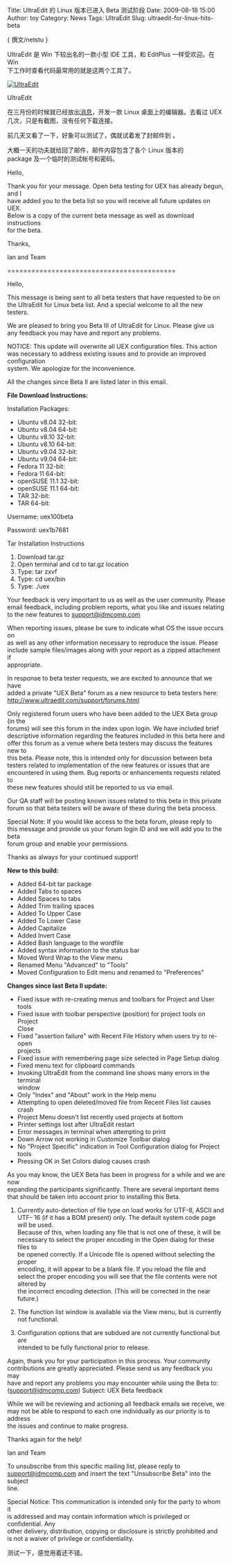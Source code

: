 Title: UltraEdit 的 Linux 版本已进入 Beta 测试阶段
Date: 2009-08-18 15:00
Author: toy
Category: News
Tags: UltraEdit
Slug: ultraedit-for-linux-hits-beta

{ 撰文/netstu }

UltraEdit 是 Win 下较出名的一款小型 IDE 工具，和 EditPlus 一样受欢迎。在
Win  
下工作时查看代码最常用的就是这两个工具了。

[![UltraEdit](http://i.linuxtoy.org/images/2009/08/ultraedit\_linux\_thumb.jpg)](i.linuxtoy.org/images/2009/08/ultraedit\_linux.jpg)

UltraEdit  

在三月份的时候就已经放出[消息](http://linuxtoy.org/archives/uex-ultraedit-for-linux.html)，开发一款
Linux 桌面上的编辑器。去看过 UEX 几次，只是有截图，没有任何下载连接。

前几天又看了一下，好象可以测试了，偶就试着发了封邮件到 。

大概一天的功夫就给回了邮件，邮件内容包含了各个 Linux 版本的  
package 及一个临时的测试帐号和密码。

Hello,

Thank you for your message. Open beta testing for UEX has already begun,
and I  
have added you to the beta list so you will receive all future updates
on UEX.  
Below is a copy of the current beta message as well as download
instructions  
for the beta.

Thanks,

Ian and Team

==========================================

Hello,

This message is being sent to all beta testers that have requested to be
on  
the UltraEdit for Linux beta list. And a special welcome to all the new
testers.

We are pleased to bring you Beta III of UltraEdit for Linux. Please give
us  
any feedback you may have and report any problems.

NOTICE: This update will overwrite all UEX configuration files. This
action  
was necessary to address existing issues and to provide an improved
configuration  
system. We apologize for the inconvenience.

All the changes since Beta II are listed later in this email.

**File Download Instructions:**

Installation Packages:

* Ubuntu v8.04 32-bit:  
* Ubuntu v8.04 64-bit:  
* Ubuntu v8.10 32-bit:  
* Ubuntu v8.10 64-bit:  
* Ubuntu v9.04 32-bit:  
* Ubuntu v9.04 64-bit:  
* Fedora 11 32-bit:  
* Fedora 11 64-bit:  
* openSUSE 11.1 32-bit:  
* openSUSE 11.1 64-bit:  
* TAR 32-bit:  
* TAR 64-bit:

Username: uex100beta  
  
Password: uex1b7681

Tar Installation Instructions

1. Download tar.gz  
2. Open terminal and cd to tar.gz location  
3. Type: tar zxvf  
4. Type: cd uex/bin  
5. Type: ./uex

Your feedback is very important to us as well as the user community.
Please  
email feedback, including problem reports, what you like and issues
relating  
to the new features to support@idmcomp.com

When reporting issues, please be sure to indicate what OS the issue
occurs on  
as well as any other information necessary to reproduce the issue.
Please  
include sample files/images along with your report as a zipped
attachment if  
appropriate.

In response to beta tester requests, we are excited to announce that we
have  
added a private "UEX Beta" forum as a new resource to beta testers
here:  
http://www.ultraedit.com/support/forums.html

Only registered forum users who have been added to the UEX Beta group
(in the  
forums) will see this forum in the index upon login. We have included
brief  
descriptive information regarding the features included in this beta
here and  
offer this forum as a venue where beta testers may discuss the features
new to  
this beta. Please note, this is intended only for discussion between
beta  
testers related to implementation of the new features or issues that
are  
encountered in using them. Bug reports or enhancements requests related
to  
these new features should still be reported to us via email.

Our QA staff will be posting known issues related to this beta in this
private  
forum so that beta testers will be aware of these during the beta
process.

Special Note: If you would like access to the beta forum, please reply
to  
this message and provide us your forum login ID and we will add you to
the beta  
forum group and enable your permissions.

Thanks as always for your continued support!

**New to this build:**

- Added 64-bit tar package  
- Added Tabs to spaces  
- Added Spaces to tabs  
- Added Trim trailing spaces  
- Added To Upper Case  
- Added To Lower Case  
- Added Capitalize  
- Added Invert Case  
- Added Bash language to the wordfile  
- Added syntax information to the status bar  
- Moved Word Wrap to the View menu  
- Renamed Menu "Advanced" to "Tools"  
- Moved Configuration to Edit menu and renamed to "Preferences"

**Changes since last Beta II update:**

- Fixed issue with re-creating menus and toolbars for Project and User
tools  
- Fixed issue with toolbar perspective (position) for project tools on
Project  
Close  
- Fixed "assertion failure" with Recent File History when users try to
re-open  
projects  
- Fixed issue with remembering page size selected in Page Setup dialog  
- Fixed menu text for clipboard commands  
- Invoking UltraEdit from the command line shows many errors in the
terminal  
window  
- Only "Index" and "About" work in the Help menu  
- Attempting to open deleted/moved file from Recent Files list causes
crash  
- Project Menu doesn't list recently used projects at bottom  
- Printer settings lost after UltraEdit restart  
- Error messages in terminal when attempting to print  
- Down Arrow not working in Customize Toolbar dialog  
- No "Project Specific" indication in Tool Configuration dialog for
Project  
tools  
- Pressing OK in Set Colors dialog causes crash

As you may know, the UEX Beta has been in progress for a while and we
are now  
expanding the participants significantly. There are several important
items  
that should be taken into account prior to installing this Beta.

1. Currently auto-detection of file type on load works for UTF-8, ASCII
and  
UTF- 16 (if it has a BOM present) only. The default system code page
will be used.  
Because of this, when loading any file that is not one of these, it
will be  
necessary to select the proper encoding in the Open dialog for these
files to  
be opened correctly. If a Unicode file is opened without selecting the
proper  
encoding, it will appear to be a blank file. If you reload the file
and  
select the proper encoding you will see that the file contents were not
altered by  
the incorrect encoding detection. (This will be corrected in the near
future.)

2. The function list window is available via the View menu, but is
currently  
not functional.

3. Configuration options that are subdued are not currently functional
but are  
intended to be fully functional prior to release.

Again, thank you for your participation in this process. Your community  
contributions are greatly appreciated. Please send us any feedback you
may  
have and report any problems you may encounter while using the Beta
to:  
(support@idmcomp.com) Subject: UEX Beta feedback

While we will be reviewing and actioning all feedback emails we receive,
we  
may not be able to respond to each one individually as our priority is
to address  
the issues and continue to make progress.

Thanks again for the help!

Ian and Team

To unsubscribe from this specific mailing list, please reply to  
support@idmcomp.com and insert the text "Unsubscribe Beta" into the
subject  
line.

Special Notice: This communication is intended only for the party to
whom it  
is addressed and may contain information which is privileged or
confidential. Any  
other delivery, distribution, copying or disclosure is strictly
prohibited and  
is not a waiver of privilege or confidentiality.

测试一下，感觉用着还不错。
